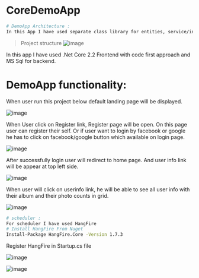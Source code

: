 # CoreDemoApp

```bash
# DemoApp Architecture :
In this App I have used separate class library for entities, service/interface, model and web Project.
```

>Project structure
![image](https://user-images.githubusercontent.com/30141700/59111982-c1554480-895f-11e9-92ba-b21144bcdfe3.png)

In this app I have used .Net Core 2.2 Frontend with code first approach and MS Sql for backend.

# DemoApp functionality:
When user run this project below default landing page will be displayed.

![image](https://user-images.githubusercontent.com/30141700/59112129-06797680-8960-11e9-852e-41fa15fd25af.png)


When User click on Register link, Register page will be open. On this page user can register their self. Or if user want to login by facebook or google he has to click on facebook/google button which available on login page.

![image](https://user-images.githubusercontent.com/30141700/59112223-358fe800-8960-11e9-9fbc-55a33878c0fd.png)

After successfully login user will redirect to home page. And user info link will be appear at top left side.

![image](https://user-images.githubusercontent.com/30141700/59112262-46d8f480-8960-11e9-965b-e32544a8aa23.png)

When user will click on userinfo link, he will be able to see all user info with their album and their photo counts in grid.

![image](https://user-images.githubusercontent.com/30141700/59112284-55271080-8960-11e9-8143-f549cca2a649.png)

   
```bash
# scheduler :
For scheduler I have used HangFire
# Install HangFire From Nuget
Install-Package HangFire.Core -Version 1.7.3
```
Register HangFire in Startup.cs file

![image](https://user-images.githubusercontent.com/30141700/59111147-0f694880-895e-11e9-84e1-a6de605ac327.png)

![image](https://user-images.githubusercontent.com/30141700/59111486-c1087980-895e-11e9-9b0d-aebc9ca57cec.png)



